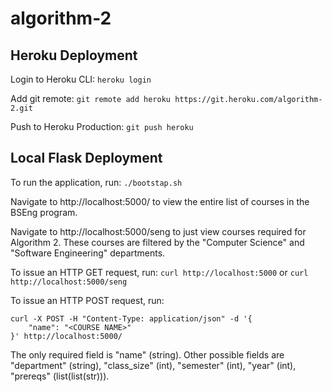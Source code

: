 # algorithm-2
## Heroku Deployment
Login to Heroku CLI:
`heroku login`

Add git remote:
`git remote add heroku https://git.heroku.com/algorithm-2.git`

Push to Heroku Production:
`git push heroku`

## Local Flask Deployment
To run the application, run:
`./bootstap.sh`

Navigate to http://localhost:5000/ to view the entire list of courses in the BSEng program.

Navigate to http://localhost:5000/seng to just view courses required for Algorithm 2.
These courses are filtered by the "Computer Science" and "Software Engineering" departments.

To issue an HTTP GET request, run:
`curl http://localhost:5000`
or
`curl http://localhost:5000/seng`

To issue an HTTP POST request, run:
```
curl -X POST -H "Content-Type: application/json" -d '{
    "name": "<COURSE NAME>"
}' http://localhost:5000/
```

The only required field is "name" (string).
Other possible fields are "department" (string), "class_size" (int), "semester" (int), "year" (int), "prereqs" (list(list(str))).
